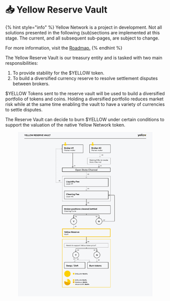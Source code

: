 # 📥 Yellow Reserve Vault

{% hint style="info" %}
Yellow Network is a project in development. Not all solutions presented in the following (sub)sections are implemented at this stage. The current, and all subsequent sub-pages, are subject to change.&#x20;

For more information, visit the [Roadmap.](../about/roadmap.md)
{% endhint %}

The Yellow Reserve Vault is our treasury entity and is tasked with two main responsibilities:

1. To provide stability for the $YELLOW token.
2. To build a diversified currency reserve to resolve settlement disputes between brokers.

$YELLOW Tokens sent to the reserve vault will be used to build a diversified portfolio of tokens and coins. Holding a diversified portfolio reduces market risk while at the same time enabling the vault to have a variety of currencies to settle disputes.

The Reserve Vault can decide to burn $YELLOW under certain conditions to support the valuation of the native Yellow Network token.

<figure><img src="../.gitbook/assets/Yellow Reserve Vault.png" alt=""><figcaption></figcaption></figure>

